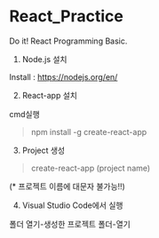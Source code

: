 # React_Practice

Do it!
React Programming Basic.

1. Node.js 설치

Install : https://nodejs.org/en/


2. React-app 설치

cmd실행
> npm install -g create-react-app


3. Project 생성
> create-react-app (project name)

(* 프로젝트 이름에 대문자 불가능!!)


4. Visual Studio Code에서 실행

폴더 열기-생성한 프로젝트 폴더-열기
